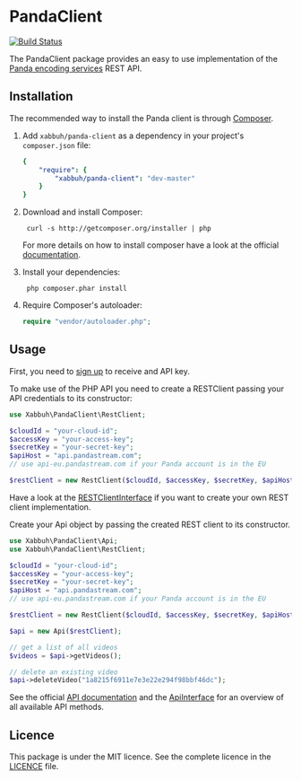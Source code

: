 PandaClient
===========

[![Build Status](https://secure.travis-ci.org/xabbuh/PandaClient.png?branch=master)](http://travis-ci.org/xabbuh/PandaClient)

The PandaClient package provides an easy to use implementation of the
[Panda encoding services](https://www.pandastream.com/) REST API.

Installation
------------

The recommended way to install the Panda client is through
[Composer](http://getcomposer.org/).

1. Add ``xabbuh/panda-client`` as a dependency in your project's
``composer.json`` file:

    ``` yaml
    {
        "require": {
            "xabbuh/panda-client": "dev-master"
        }
    }
    ```

2. Download and install Composer:

        curl -s http://getcomposer.org/installer | php

    For more details on how to install composer have a look at the official
    [documentation](http://getcomposer.org/doc/00-intro.md).

3. Install your dependencies:

        php composer.phar install

4. Require Composer's autoloader:

    ``` php
    require "vendor/autoloader.php";
    ```

Usage
-----

First, you need to [sign up](http://www.pandastream.com/pricing-signup)
to receive and API key.

To make use of the PHP API you need to create a RESTClient passing your
API credentials to its constructor:

``` php
use Xabbuh\PandaClient\RestClient;

$cloudId = "your-cloud-id";
$accessKey = "your-access-key";
$secretKey = "your-secret-key";
$apiHost = "api.pandastream.com";
// use api-eu.pandastream.com if your Panda account is in the EU

$restClient = new RestClient($cloudId, $accessKey, $secretKey, $apiHost);
```

Have a look at the [RESTClientInterface](https://github.com/xabbuh/PandaClient/blob/master/RestClientInterface.php)
if you want to create your own REST client implementation.

Create your Api object by passing the created REST client to its constructor.

```php
use Xabbuh\PandaClient\Api;
use Xabbuh\PandaClient\RestClient;

$cloudId = "your-cloud-id";
$accessKey = "your-access-key";
$secretKey = "your-secret-key";
$apiHost = "api.pandastream.com";
// use api-eu.pandastream.com if your Panda account is in the EU

$restClient = new RestClient($cloudId, $accessKey, $secretKey, $apiHost);

$api = new Api($restClient);

// get a list of all videos
$videos = $api->getVideos();

// delete an existing video
$api->deleteVideo("1a8215f6911e7e3e22e294f98bbf46dc");
```

See the official [API documentation](http://www.pandastream.com/docs/api)
and the [ApiInterface](https://github.com/xabbuh/PandaClient/blob/master/ApiInterface.php)
for an overview of all available API methods.

Licence
-------

This package is under the MIT licence. See the complete licence in the
[LICENCE](https://github.com/xabbuh/PandaClient/blob/master/LICENSE) file.
